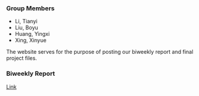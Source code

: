 ### Group Members
- Li, Tianyi
- Liu, Boyu
- Huang, Yingxi
- Xing, Xinyue


The website serves for the purpose of posting our biweekly report and final project files. 


### Biweekly Report
[Link]()
